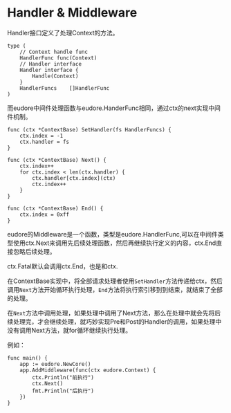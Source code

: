 # Handler & Middleware

Handler接口定义了处理Context的方法。

```golang
type (
	// Context handle func
	HandlerFunc func(Context)
	// Handler interface
	Handler interface {
		Handle(Context)
	}
	HandlerFuncs	[]HandlerFunc
)
```

而eudore中间件处理函数与eudore.HanderFunc相同，通过ctx的next实现中间件机制。

```golang
func (ctx *ContextBase) SetHandler(fs HandlerFuncs) {
	ctx.index = -1
	ctx.handler = fs
}

func (ctx *ContextBase) Next() {
	ctx.index++
	for ctx.index < len(ctx.handler) {
		ctx.handler[ctx.index](ctx)
		ctx.index++
	}
}

func (ctx *ContextBase) End() {
	ctx.index = 0xff
}
```

eudore的Middleware是一个函数，类型是eudore.HandlerFunc,可以在中间件类型使用ctx.Next来调用先后续处理函数，然后再继续执行定义的内容，ctx.End直接忽略后续处理。

ctx.Fatal默认会调用ctx.End，也是和ctx.

在ContextBase实现中，将全部请求处理者使用`SetHandler`方法传递给ctx，然后调用`Next`方法开始循环执行处理，`End`方法将执行索引移到到结束，就结束了全部的处理。

在`Next`方法中调用处理，如果处理中调用了Next方法，那么在处理中就会先将后续处理完，才会继续处理，就巧妙实现Pre和Post的Handler的调用，如果处理中没有调用Next方法，就for循环继续执行处理。

例如：

```golang
func main() {
	app := eudore.NewCore()
	app.AddMiddleware(func(ctx eudore.Context) {
		ctx.Println("前执行")
		ctx.Next()
		fmt.Println("后执行")
	})
}
```
